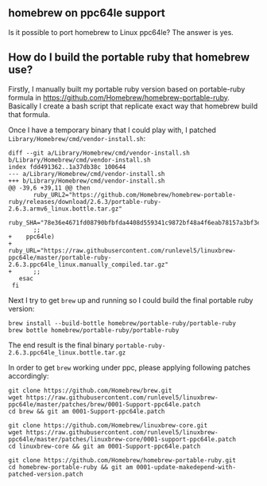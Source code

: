 ## homebrew on ppc64le support

Is it possible to port homebrew to Linux ppc64le? The answer is yes.

## How do I build the portable ruby that homebrew use?

Firstly, I manually built my portable ruby version based on portable-ruby formula in https://github.com/Homebrew/homebrew-portable-ruby. Basically I create a bash script that replicate exact way that homebrew build that formula.

Once I have a temporary binary that I could play with, I patched `Library/Homebrew/cmd/vendor-install.sh`:

```
diff --git a/Library/Homebrew/cmd/vendor-install.sh b/Library/Homebrew/cmd/vendor-install.sh
index fdd491362..1a37db38c 100644
--- a/Library/Homebrew/cmd/vendor-install.sh
+++ b/Library/Homebrew/cmd/vendor-install.sh
@@ -39,6 +39,11 @@ then
       ruby_URL2="https://github.com/Homebrew/homebrew-portable-ruby/releases/download/2.6.3/portable-ruby-2.6.3.armv6_linux.bottle.tar.gz"
       ruby_SHA="78e36e4671fd08790bfbfda4408d559341c9872bf48a4f6eab78157a3bf3efa6"
       ;;
+    ppc64le)
+      ruby_URL="https://raw.githubusercontent.com/runlevel5/linuxbrew-ppc64le/master/portable-ruby-2.6.3.ppc64le_linux.manually_compiled.tar.gz"
+      ;;
   esac
 fi
```

Next I try to get `brew` up and running so I could build the final portable ruby version:

```
brew install --build-bottle homebrew/portable-ruby/portable-ruby
brew bottle homebrew/portable-ruby/portable-ruby
```

The end result is the final binary `portable-ruby-2.6.3.ppc64le_linux.bottle.tar.gz`

In order to get `brew` working under ppc, please applying following patches accordingly:

```
git clone https://github.com/Homebrew/brew.git
wget https://raw.githubusercontent.com/runlevel5/linuxbrew-ppc64le/master/patches/brew/0001-Support-ppc64le.patch
cd brew && git am 0001-Support-ppc64le.patch

git clone https://github.com/Homebrew/linuxbrew-core.git
wget https://raw.githubusercontent.com/runlevel5/linuxbrew-ppc64le/master/patches/linuxbrew-core/0001-support-ppc64le.patch
cd linuxbrew-core && git am 0001-Support-ppc64le.patch

git clone https://github.com/Homebrew/homebrew-portable-ruby.git
cd homebrew-portable-ruby && git am 0001-update-makedepend-with-patched-version.patch
```
